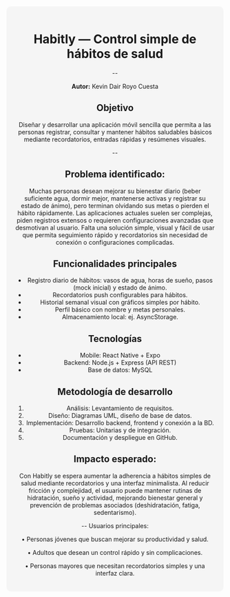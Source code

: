 <!-- Fondo y estilo -->
<div style="background-color:#f5f5f5; padding:20px; border-radius:10px; text-align:center;">

# Habitly — Control simple de hábitos de salud

--

**Autor:** Kevin Dair Royo Cuesta



## Objetivo
Diseñar y desarrollar una aplicación móvil sencilla que permita a las personas registrar, consultar y mantener hábitos saludables básicos mediante recordatorios, entradas rápidas y resúmenes visuales.

--
## Problema identificado:
Muchas personas desean mejorar su bienestar diario (beber suficiente agua, dormir mejor, mantenerse activas y registrar su estado de ánimo), pero terminan olvidando sus metas o pierden el hábito rápidamente. Las aplicaciones actuales suelen ser complejas, piden registros extensos o requieren configuraciones avanzadas que desmotivan al usuario. Falta una solución simple, visual y fácil de usar que permita seguimiento rápido y recordatorios sin necesidad de conexión o configuraciones complicadas.




## Funcionalidades principales
- Registro diario de hábitos: vasos de agua, horas de sueño, pasos (mock inicial) y estado de ánimo.  
- Recordatorios push configurables para hábitos.  
- Historial semanal visual con gráficos simples por hábito.  
- Perfil básico con nombre y metas personales.  
- Almacenamiento local: ej. AsyncStorage.



## Tecnologías
- Mobile: React Native + Expo  
- Backend: Node.js + Express (API REST)  
- Base de datos: MySQL  



## Metodología de desarrollo
1. Análisis: Levantamiento de requisitos.  
2. Diseño: Diagramas UML, diseño de base de datos.  
3. Implementación: Desarrollo backend, frontend y conexión a la BD.  
4. Pruebas: Unitarias y de integración.  
5. Documentación y despliegue en GitHub.



## Impacto esperado:
Con Habitly se espera aumentar la adherencia a hábitos simples de salud mediante recordatorios y una interfaz minimalista. Al reducir fricción y complejidad, el usuario puede mantener rutinas de hidratación, sueño y actividad, mejorando bienestar general y prevención de problemas asociados (deshidratación, fatiga, sedentarismo).

--
Usuarios principales:

•	Personas jóvenes que buscan mejorar su productividad y salud.

•	Adultos que desean un control rápido y sin complicaciones.

•	Personas mayores que necesitan recordatorios simples y una interfaz clara.





